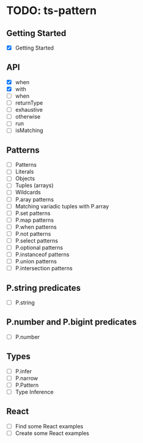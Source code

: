 # TODO: ts-pattern

## Getting Started

- [x] Getting Started

## API

- [x] when
- [x] with
- [ ] when
- [ ] returnType
- [ ] exhaustive
- [ ] otherwise
- [ ] run
- [ ] isMatching

## Patterns

- [ ] Patterns
- [ ] Literals
- [ ] Objects
- [ ] Tuples (arrays)
- [ ] Wildcards
- [ ] P.aray patterns
- [ ] Matching variadic tuples with P.array
- [ ] P.set patterns
- [ ] P.map patterns
- [ ] P.when patterns
- [ ] P.not patterns
- [ ] P.select patterns
- [ ] P.optional patterns
- [ ] P.instanceof patterns
- [ ] P.union patterns
- [ ] P.intersection patterns

## P.string predicates

- [ ] P.string

## P.number and P.bigint predicates

- [ ] P.number

## Types

- [ ] P.infer
- [ ] P.narrow
- [ ] P.Pattern
- [ ] Type Inference

## React

- [ ] Find some React examples
- [ ] Create some React examples
